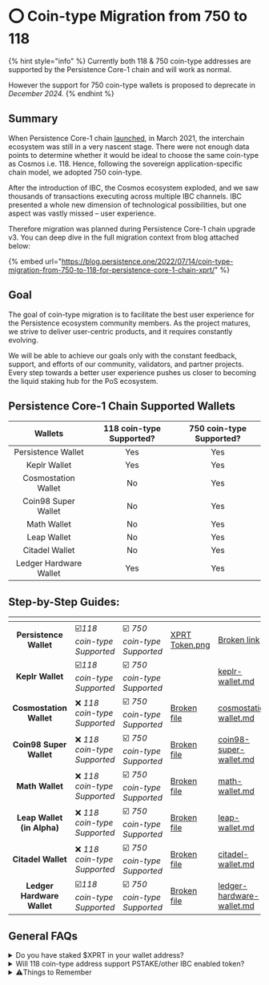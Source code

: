 # ⭕ Coin-type Migration from 750 to 118

{% hint style="info" %}
Currently both 118 & 750 coin-type addresses are supported by the Persistence Core-1 chain and will work as normal.&#x20;

However the support for 750 coin-type wallets is proposed to deprecate in _December 2024._
{% endhint %}

## Summary

When Persistence Core-1 chain [launched](https://blog.persistence.one/2021/03/29/the-persistence-mainnet-is-launching-on-march-30th-introducing-our-world-class-genesis-validators/), in March 2021, the interchain ecosystem was still in a very nascent stage. There were not enough data points to determine whether it would be ideal to choose the same coin-type as Cosmos i.e. 118. Hence, following the sovereign application-specific chain model, we adopted 750 coin-type.

After the introduction of IBC, the Cosmos ecosystem exploded, and we saw thousands of transactions executing across multiple IBC channels. IBC presented a whole new dimension of technological possibilities, but one aspect was vastly missed – user experience.

Therefore migration was planned during Persistence Core-1 chain upgrade v3. You can deep dive in the full migration context from blog attached below:&#x20;

{% embed url="https://blog.persistence.one/2022/07/14/coin-type-migration-from-750-to-118-for-persistence-core-1-chain-xprt/" %}

## Goal

The goal of coin-type migration is to facilitate the best user experience for the Persistence ecosystem community members. As the project matures, we strive to deliver user-centric products, and it requires constantly evolving.

We will be able to achieve our goals only with the constant feedback, support, and efforts of our community, validators, and partner projects. Every step towards a better user experience pushes us closer to becoming the liquid staking hub for the PoS ecosystem.



## Persistence Core-1 Chain Supported Wallets

|         Wallets        | 118 coin-type Supported? | 750 coin-type Supported? |
| :--------------------: | :----------------------: | :----------------------: |
|   Persistence Wallet   |            Yes           |            Yes           |
|      Keplr Wallet      |            Yes           |            Yes           |
|   Cosmostation Wallet  |            No            |            Yes           |
|   Coin98 Super Wallet  |            No            |            Yes           |
|       Math Wallet      |            No            |            Yes           |
|       Leap Wallet      |            No            |            Yes           |
|     Citadel Wallet     |            No            |            Yes           |
| Ledger Hardware Wallet |            Yes           |            Yes           |



## Step-by-Step Guides:

<table data-view="cards"><thead><tr><th align="center"></th><th></th><th></th><th data-hidden data-card-cover data-type="files"></th><th data-hidden data-card-target data-type="content-ref"></th></tr></thead><tbody><tr><td align="center"><strong>Persistence Wallet</strong></td><td>☑️<em>118 coin-type Supported</em></td><td>☑️ <em>750 coin-type Supported</em></td><td><a href="../.gitbook/assets/XPRT Token.png">XPRT Token.png</a></td><td><a href="broken-reference">Broken link</a></td></tr><tr><td align="center"><strong>Keplr Wallet</strong></td><td>☑️<em>118 coin-type Supported</em></td><td>☑️ <em>750 coin-type Supported</em></td><td></td><td><a href="keplr-wallet.md">keplr-wallet.md</a></td></tr><tr><td align="center"><strong>Cosmostation Wallet</strong></td><td>❌ <em>118 coin-type Supported</em></td><td>☑️ <em>750 coin-type Supported</em></td><td><a href="broken-reference">Broken file</a></td><td><a href="cosmostation-wallet.md">cosmostation-wallet.md</a></td></tr><tr><td align="center"><strong>Coin98 Super Wallet</strong></td><td>❌ <em>118 coin-type Supported</em></td><td>☑️ <em>750 coin-type Supported</em></td><td><a href="broken-reference">Broken file</a></td><td><a href="coin98-super-wallet.md">coin98-super-wallet.md</a></td></tr><tr><td align="center"><strong>Math Wallet</strong></td><td>❌ <em>118 coin-type Supported</em></td><td>☑️ <em>750 coin-type Supported</em></td><td><a href="broken-reference">Broken file</a></td><td><a href="math-wallet.md">math-wallet.md</a></td></tr><tr><td align="center"><strong>Leap Wallet (in Alpha)</strong></td><td>❌ <em>118 coin-type Supported</em></td><td>☑️ <em>750 coin-type Supported</em></td><td><a href="broken-reference">Broken file</a></td><td><a href="leap-wallet.md">leap-wallet.md</a></td></tr><tr><td align="center"><strong>Citadel Wallet</strong></td><td>❌ <em>118 coin-type Supported</em></td><td>☑️ <em>750 coin-type Supported</em></td><td><a href="broken-reference">Broken file</a></td><td><a href="citadel-wallet.md">citadel-wallet.md</a></td></tr><tr><td align="center"><strong>Ledger Hardware Wallet</strong></td><td>☑️<em>118 coin-type Supported</em></td><td>☑️ <em>750 coin-type Supported</em></td><td><a href="broken-reference">Broken file</a></td><td><a href="ledger-hardware-wallet.md">ledger-hardware-wallet.md</a></td></tr></tbody></table>

## General FAQs



<details>

<summary>Do you have staked $XPRT in your wallet address?</summary>

* **Immediate solution:** Unbond your XPRT and migrate to the newly created coin-type 118 wallet address. (21 days unbonding period)

<!---->

* **Suggested Migration:** After the launch of the Liquid Staking Module by Iqlusion (Timeline not yet confirmed), the stake can be directly transferred to the new coin-type 118 wallet address without unbonding.

</details>

<details>

<summary>Will 118 coin-type address support PSTAKE/other IBC enabled token?</summary>



Yes, all the IBC enabled tokens will work as usual including $PSTAKE. Kindly visit respective wallets tab for steps.

</details>

<details>

<summary>⚠️Things to Remember</summary>

1. No one from the persistence team will contact you to help you migrate your tokens.&#x20;
2. Never share your seed with anyone.&#x20;
3. Always make sure that you are using the correct and SSL enabled URL.
4. The only way to contact persistence team is by messaging on the verified [Peristence community chat on Telegram](https://t.me/PersistenceOneChat).&#x20;

</details>
